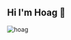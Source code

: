 ## Hi I'm Hoag 👋


![hoag](https://images.pexels.com/photos/670720/pexels-photo-670720.jpeg?auto=compress&cs=tinysrgb&dpr=1&w=500 "hoag")

